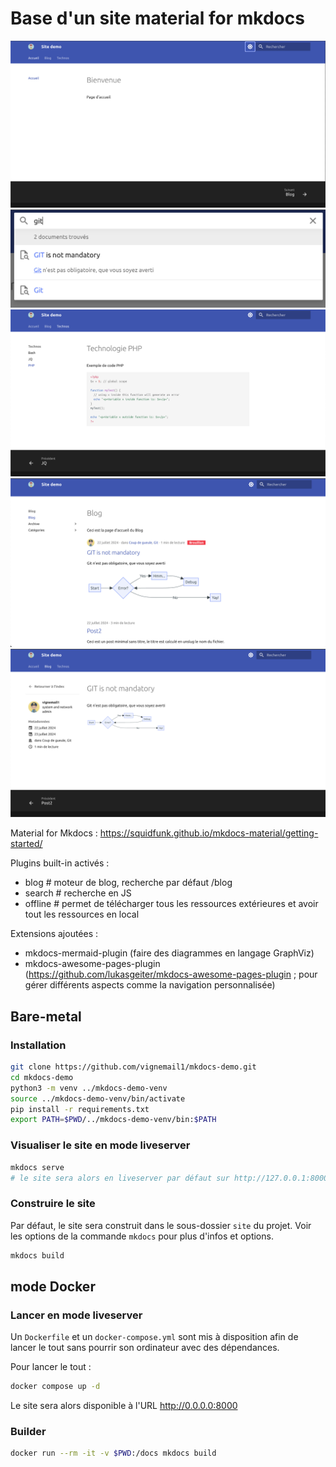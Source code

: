 # Base d'un site material for mkdocs

![accueil](images/demo-accueil.png)
![search](images/demo-search.png)
![techno PHP syntaxe](images/demo-technos-php.png)
![blog](images/demo-blog.png)
![blog post](images/demo-blog-post.png)

Material for Mkdocs : <https://squidfunk.github.io/mkdocs-material/getting-started/>

Plugins built-in activés :

- blog # moteur de blog, recherche par défaut /blog
- search # recherche en JS
- offline # permet de télécharger tous les ressources extérieures et avoir tout les ressources en local

Extensions ajoutées :

- mkdocs-mermaid-plugin (faire des diagrammes en langage GraphViz)
- mkdocs-awesome-pages-plugin (<https://github.com/lukasgeiter/mkdocs-awesome-pages-plugin> ; pour gérer différents aspects comme la navigation personnalisée)

## Bare-metal

### Installation

```bash
git clone https://github.com/vignemail1/mkdocs-demo.git
cd mkdocs-demo
python3 -m venv ../mkdocs-demo-venv
source ../mkdocs-demo-venv/bin/activate
pip install -r requirements.txt
export PATH=$PWD/../mkdocs-demo-venv/bin:$PATH
```

### Visualiser le site en mode liveserver

```bash
mkdocs serve
# le site sera alors en liveserver par défaut sur http://127.0.0.1:8000
```

### Construire le site

Par défaut, le site sera construit dans le sous-dossier `site` du projet.
Voir les options de la commande `mkdocs` pour plus d'infos et options.

```bash
mkdocs build
```

## mode Docker

### Lancer en mode liveserver

Un `Dockerfile` et un `docker-compose.yml` sont mis à disposition afin de lancer le tout sans pourrir son ordinateur avec des dépendances.

Pour lancer le tout :

```bash
docker compose up -d
```

Le site sera alors disponible à l'URL <http://0.0.0.0:8000>

### Builder

```bash
docker run --rm -it -v $PWD:/docs mkdocs build
```
